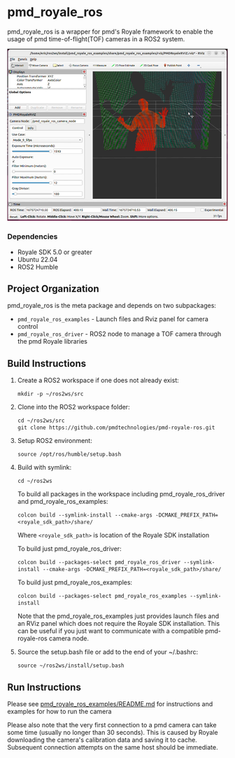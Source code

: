 # pmd_royale_ros

pmd_royale_ros is a wrapper for pmd's Royale framework to enable the usage of pmd time-of-flight(TOF) cameras in a ROS2 system.

![rviz](pmd_royale_ros_examples/doc/figures/pmd_rviz.PNG)

### Dependencies
- Royale SDK 5.0 or greater
- Ubuntu 22.04
- ROS2 Humble

## Project Organization
pmd_royale_ros is the meta package and depends on two subpackages:
- `pmd_royale_ros_examples` - Launch files and Rviz panel for camera control
- `pmd_royale_ros_driver` - ROS2 node to manage a TOF camera through the pmd Royale libraries

## Build Instructions
1. Create a ROS2 workspace if one does not already exist:
    ```
   mkdir -p ~/ros2ws/src
   ```

2. Clone into the ROS2 workspace folder:
    ```
   cd ~/ros2ws/src
   git clone https://github.com/pmdtechnologies/pmd-royale-ros.git
   ```

3. Setup ROS2 environment:
    ```
   source /opt/ros/humble/setup.bash
   ```

4. Build with symlink:
   ```
   cd ~/ros2ws
   ```

   To build all packages in the workspace including pmd_royale_ros_driver and pmd_royale_ros_examples:
    ```
   colcon build --symlink-install --cmake-args -DCMAKE_PREFIX_PATH=<royale_sdk_path>/share/
   ```

   Where `<royale_sdk_path>` is location of the Royale SDK installation

   To build just pmd_royale_ros_driver:
   ```
   colcon build --packages-select pmd_royale_ros_driver --symlink-install --cmake-args -DCMAKE_PREFIX_PATH=<royale_sdk_path>/share/
   ```

   To build just pmd_royale_ros_examples:
   ```
   colcon build --packages-select pmd_royale_ros_examples --symlink-install
   ```

   Note that the pmd_royale_ros_examples just provides launch files and an RViz panel which does not
   require the Royale SDK installation. This can be useful if you just want to communicate with a
   compatible pmd-royale-ros camera node.


5. Source the setup.bash file or add to the end of your ~/.bashrc:
    ```
   source ~/ros2ws/install/setup.bash
   ```

## Run Instructions
Please see [pmd_royale_ros_examples/README.md](pmd_royale_ros_examples/README.md) for instructions and examples for how to run the camera

Please also note that the very first connection to a pmd camera can take some time (usually no longer than 30 seconds).
This is caused by Royale downloading the camera's calibration data and saving it to cache. Subsequent connection attempts
on the same host should be immediate.
